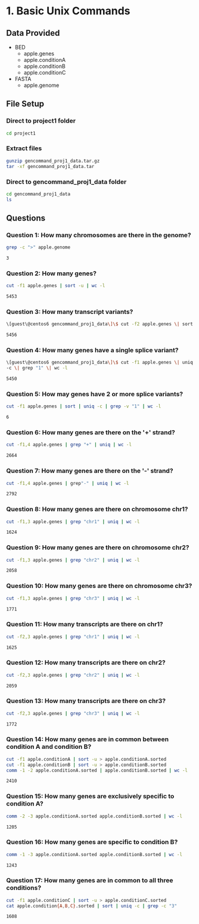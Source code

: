 # 1. Basic Unix Commands

## Data Provided

- BED
    - apple.genes
    - apple.conditionA
    - apple.conditionB
    - apple.conditionC
- FASTA
    - apple.genome

## File Setup

### Direct to project1 folder

```bash
cd project1
```

### Extract files

```bash
gunzip gencommand_proj1_data.tar.gz
tar -xf gencommand_proj1_data.tar
```

### Direct to gencommand_proj1_data folder

```bash
cd gencommand_proj1_data
ls
```

## Questions

### Question 1: How many chromosomes are there in the genome?

```bash
grep -c ">" apple.genome

3
```

### Question 2: How many genes?

```bash
cut -f1 apple.genes | sort -u | wc -l

5453
```

### Question 3: How many transcript variants?

```bash
\[guest\@centos6 gencommand_proj1_data\]\$ cut -f2 apple.genes \| sort -u \| wc -l

5456
```

### Question 4: How many genes have a single splice variant?

```bash
\[guest\@centos6 gencommand_proj1_data\]\$ cut -f1 apple.genes \| uniq
-c \| grep "1" \| wc -l

5450
```

### Question 5: How may genes have 2 or more splice variants?

```bash
cut -f1 apple.genes | sort | uniq -c | grep -v "1" | wc -l

6
```

### Question 6: How many genes are there on the '+' strand?

```bash
cut -f1,4 apple.genes | grep "+" | uniq | wc -l

2664
```

### Question 7: How many genes are there on the '-' strand?

```bash
cut -f1,4 apple.genes | grep"-" | uniq | wc -l

2792
```

### Question 8: How many genes are there on chromosome chr1?

```bash
cut -f1,3 apple.genes | grep "chr1" | uniq | wc -l

1624
```

### Question 9: How many genes are there on chromosome chr2?

```bash
cut -f1,3 apple.genes | grep "chr2" | uniq | wc -l

2058
```

### Question 10: How many genes are there on chromosome chr3?

```bash
cut -f1,3 apple.genes | grep "chr3" | uniq | wc -l

1771
```

### Question 11: How many transcripts are there on chr1?

```bash
cut -f2,3 apple.genes | grep "chr1" | uniq | wc -l

1625
```

### Question 12: How many transcripts are there on chr2?

```bash
cut -f2,3 apple.genes | grep "chr2" | uniq | wc -l

2059
```

### Question 13: How many transcripts are there on chr3?

```bash
cut -f2,3 apple.genes | grep "chr3" | uniq | wc -l

1772
```

### Question 14: How many genes are in common between condition A and condition B?

```bash
cut -f1 apple.conditionA | sort -u > apple.conditionA.sorted
cut -f1 apple.conditionB | sort -u > apple.conditionB.sorted
comm -1 -2 apple.conditionA.sorted | apple.conditionB.sorted | wc -l

2410
```

### Question 15: How many genes are exclusively specific to condition A?

```bash
comm -2 -3 apple.conditionA.sorted apple.conditionB.sorted | wc -l

1205
```

### Question 16: How many genes are specific to condition B?

```bash
comm -1 -3 apple.conditionA.sorted apple.conditionB.sorted | wc -l

1243
```

### Question 17: How many genes are in common to all three conditions?

```bash
cut -f1 apple.conditionC | sort -u > apple.conditionC.sorted
cat apple.condition{A,B,C}.sorted | sort | uniq -c | grep -c "3"

1608
```
